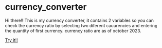 # currency_converter
Hi there!! 
This is my currency converter, it contains 2 variables so you can check the currency ratio by selecting two diferent cauurencies and entering the quantity of first currency.
currency ratio are as of october 2023.

[Try it!!](https://janmaszkiewicz.github.io/currency_converter/)
